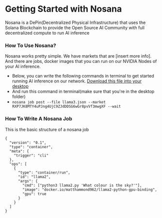 # Getting Started with Nosana

Nosana is a DePin(Decentralized Physical Infrastructure) that uses the Solana Blockchain to provide the Open Source AI Community with full decentralized compute to run AI inference

### How To Use Nosana?
Nosana works pretty simple. We have markets that are [insert more info]. And there are jobs, docker images that you can run on our NVIDIA Nodes of your AI inference.

- Below, you can write the following commands in terminal to get started running AI inference on our network. [Download this file into your desktop](nosana.io)
- And run this command in terminal(make sure that you're in the desktop folder)
- `nosana job post --file llama3.json --market RXP7JK8MTY4uPJng4UjC9ZJdDDSG6wGr8pvVf3mwgXF --wait`

### How To Write A Nosana Job

This is the basic structure of a nosana job 

```
{
  "version": "0.1",
  "type": "container",
  "meta": {
    "trigger": "cli"
  },
  "ops": [
    {
      "type": "container/run",
      "id": "llama2",
      "args": {
        "cmd": ["python3 llama2.py 'What colour is the sky?'"],
        "image": "docker.io/matthammond962/llama2-python-gpu-binding",
        "gpu": true
      }
    }
  ]
}
```
